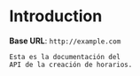 # Introduction



<aside>
    <strong>Base URL</strong>: <code>http://example.com</code>
</aside>

    Esta es la documentación del
    API de la creación de horarios.

